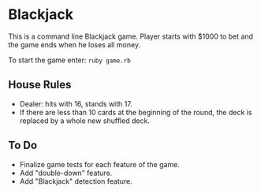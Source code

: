 # Blackjack
This is a command line Blackjack game. Player starts with $1000 to bet and the game ends when he loses all money.

To start the game enter:
`ruby game.rb`

## House Rules
- Dealer: hits with 16, stands with 17.
- If there are less than 10 cards at the beginning of the round, the deck is replaced by a whole new shuffled deck.

## To Do
- Finalize game tests for each feature of the game.
- Add "double-down" feature.
- Add "Blackjack" detection feature.
